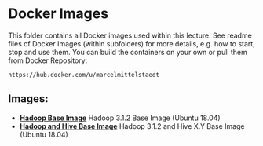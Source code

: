 # Docker Images
This folder contains all Docker images used within this lecture. See readme files of Docker Images (within subfolders) for more details, e.g. how to start, stop and use them.
You can build the containers on your own or pull them from Docker Repository:
```
https://hub.docker.com/u/marcelmittelstaedt
```

## Images:
* [**Hadoop Base Image**](https://github.com/marcelmittelstaedt/BigData/tree/master/docker/hadoop_base) Hadoop 3.1.2 Base Image (Ubuntu 18.04)
* [**Hadoop and Hive Base Image**](https://github.com/marcelmittelstaedt/BigData/tree/master/docker/hadoop_base) Hadoop 3.1.2 and Hive X.Y Base Image (Ubuntu 18.04)
 
